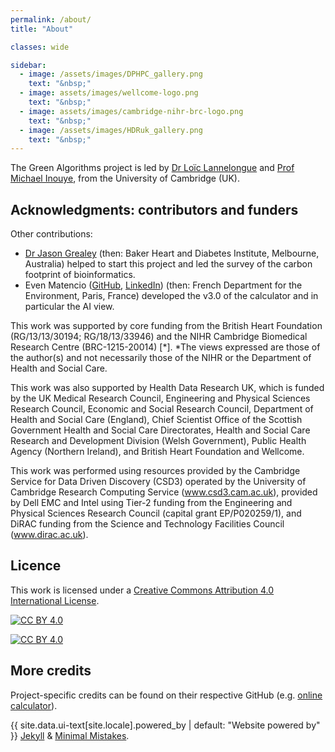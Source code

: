 ```yaml
---
permalink: /about/
title: "About"

classes: wide

sidebar:
  - image: /assets/images/DPHPC_gallery.png
    text: "&nbsp;"
  - image: assets/images/wellcome-logo.png
    text: "&nbsp;"
  - image: assets/images/cambridge-nihr-brc-logo.png
    text: "&nbsp;"
  - image: /assets/images/HDRuk_gallery.png
    text: "&nbsp;"
---
```


The Green Algorithms project is led by [Dr Loïc Lannelongue](https://www.lannelongue-group.org) and [Prof Michael Inouye](https://www.inouyelab.org/), from the University of Cambridge (UK).

## Acknowledgments: contributors and funders

Other contributions:
- [Dr Jason Grealey](https://scholar.google.com/citations?user=DiAlGKAAAAAJ&hl=en) (then: Baker Heart and Diabetes Institute, Melbourne, Australia) helped to start this project and led the survey of the carbon footprint of bioinformatics.
- Even Matencio ([GitHub](https://github.com/evenmatencio), [LinkedIn](www.linkedin.com/in/evenmatencio)) (then: French Department for the Environment, Paris, France) developed the v3.0 of the calculator and in particular the AI view.

This work was supported by core funding from the British Heart Foundation (RG/13/13/30194; RG/18/13/33946) and the NIHR Cambridge Biomedical Research Centre (BRC-1215-20014) [*].
*The views expressed are those of the author(s) and not necessarily those of the NIHR or the Department of Health and Social Care.

This work was also supported by Health Data Research UK, which is funded by the UK Medical Research Council, Engineering and Physical Sciences Research Council, Economic and Social Research Council, Department of Health and Social Care (England), Chief Scientist Office of the Scottish Government Health and Social Care Directorates, Health and Social Care Research and Development Division (Welsh Government), Public Health Agency (Northern Ireland), and British Heart Foundation and Wellcome.

This work was performed using resources provided by the Cambridge Service for Data Driven Discovery (CSD3) operated by the University of Cambridge Research Computing Service (www.csd3.cam.ac.uk), provided by Dell EMC and Intel using Tier-2 funding from the Engineering and Physical Sciences Research Council (capital grant EP/P020259/1), and DiRAC funding from the Science and Technology Facilities Council (www.dirac.ac.uk).

## Licence

This work is licensed under a
[Creative Commons Attribution 4.0 International License][cc-by].

[![CC BY 4.0][cc-by-shield]][cc-by]

[![CC BY 4.0][cc-by-image]][cc-by]

[cc-by]: http://creativecommons.org/licenses/by/4.0/
[cc-by-image]: https://i.creativecommons.org/l/by/4.0/88x31.png
[cc-by-shield]: https://img.shields.io/badge/License-CC%20BY%204.0-lightgrey.svg

## More credits

Project-specific credits can be found on their respective GitHub (e.g. [online calculator](https://github.com/GreenAlgorithms/green-algorithms-tool)).

{{ site.data.ui-text[site.locale].powered_by | default: "Website powered by" }} <a href="https://jekyllrb.com" rel="nofollow">Jekyll</a> &amp; <a href="https://mademistakes.com/work/minimal-mistakes-jekyll-theme/" rel="nofollow">Minimal Mistakes</a>.

